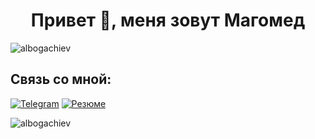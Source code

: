<h1 align="center">Привет 👋, меня зовут Магомед</h1>

<p align="left"> <img src="https://komarev.com/ghpvc/?username=albogachiev&label=Profile%20views&color=0e75b6&style=flat" alt="albogachiev" /> </p>

## Связь со мной: 
[![Telegram](https://img.shields.io/badge/Telegram-111111?style=for-the-badge&logo=telegram)](https://t.me/maga_albo)  [![Резюме](https://img.shields.io/badge/Резюме-111111?style=for-the-badge&logo=pdf)](https://krasnodar.hh.ru/resume/415ca4d3ff0e3042630039ed1f6a4c49545746)

<p><img align="left" src="https://github-readme-stats.vercel.app/api/top-langs?username=albogachiev&show_icons=true&locale=en&layout=compact" alt="albogachiev" /></p>

